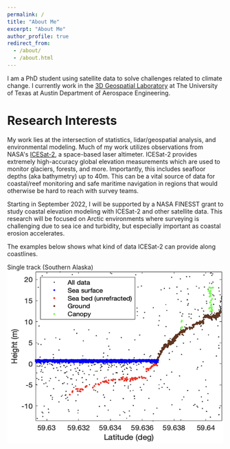 ```yaml
---
permalink: /
title: "About Me"
excerpt: "About Me"
author_profile: true
redirect_from: 
  - /about/
  - /about.html
---
```

I am a PhD student using satellite data to solve challenges related to climate change. I currently work in the [3D Geospatial Laboratory](https://magruder3dgl.com/) at The University of Texas at Austin Department of Aerospace Engineering.

Research Interests
======
My work lies at the intersection of statistics, lidar/geospatial analysis, and environmental modeling. Much of my work utilizes observations from NASA's [ICESat-2](https://www.nasa.gov/content/goddard/icesat-2), a space-based laser altimeter. ICESat-2 provides extremely high-accuracy global elevation measurements which are used to monitor glaciers, forests, and more. Importantly, this includes seafloor depths (aka bathymetry) up to 40m. This can be a vital source of data for coastal/reef monitoring and safe maritime navigation in regions that would otherwise be hard to reach with survey teams.

Starting in September 2022, I will be supported by a NASA FINESST grant to study coastal elevation modeling with ICESat-2 and other satellite data. This research will be focused on Arctic environments where surveying is challenging due to sea ice and turbidity, but especially important as coastal erosion accelerates.

The examples below shows what kind of data ICESat-2 can provide along coastlines. 

Single track (Southern Alaska)
<img src="/images/topobathy_profile.png"  width="600">
